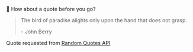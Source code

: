 📣 How about a quote before you go?

> The bird of paradise alights only upon the hand that does not grasp.
>
> <p>- John Berry</p>

Quote requested from [Random Quotes API](https://github.com/lukePeavey/quotable)
